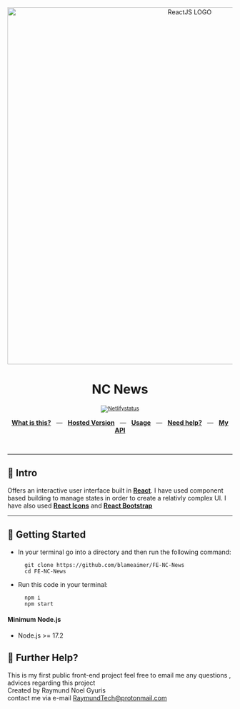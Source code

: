 <div align="center">
  <img src="https://www.freecodecamp.org/news/content/images/2021/06/Ekran-Resmi-2019-11-18-18.08.13.png" alt="ReactJS LOGO" width="800" />
  <p></p>
  <h1>NC News</h1>
  <p></p>
  <sup>
    <a href="https://nc-news-blamex.netlify.app/">   <img src="https://api.netlify.com/api/v1/badges/02eea650-0a8d-4542-b92e-685996c82c9a/deploy-status" alt="Netlifystatus"/></a>
   
  </sup>
  <br />
  <p align="center">
    <a href="#-intro"><b>What is this?</b></a>
    &nbsp;&nbsp;&mdash;&nbsp;&nbsp;
    <a href="https://nc-news-blame.netlify.app/"><b>Hosted Version</b></a>
    &nbsp;&nbsp;&mdash;&nbsp;&nbsp;
    <a href="#-getting-started"><b>Usage</b></a>
    &nbsp;&nbsp;&mdash;&nbsp;&nbsp;
    <a href="#-further-help"><b>Need help?</b></a>
    &nbsp;&nbsp;&mdash;&nbsp;&nbsp;
    <a href="https://github.com/blameaimer/Hosting-NC-NEWS"><b>My API</b></a>
  </p>
  <br />
</div>

---


## 👋 Intro

Offers an interactive user interface built in <a href="https://reactjs.org/"><b>React</b></a>. I have used component based building to manage states in order to create a relativly complex UI. I have also used <a href="https://react-icons.github.io/react-icons/"><b>React Icons</b></a> and <a href="https://react-bootstrap.github.io/"><b>React Bootstrap</b></a>

---

## 🚀 Getting Started

* In your terminal go into a directory and then run the following command:

        git clone https://github.com/blameaimer/FE-NC-News
        cd FE-NC-News


* Run this code in your terminal:

        npm i
        npm start

#### Minimum Node.js 
* Node.js >= 17.2
    

## 👊 Further Help?
This is my first public front-end project feel free to email me any questions , advices regarding this project <br />
Created by Raymund Noel Gyuris <br />
contact me via e-mail RaymundTech@protonmail.com <br/>


 
<br />
